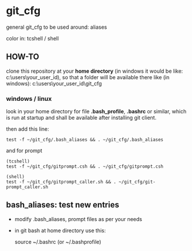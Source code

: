 # git_cfg

general git_cfg to be used around: aliases

color in: tcshell / shell

## HOW-TO

clone this  repository at your **home directory**  (in windows it would be like: c:\users\your_user_id), so that a folder will be available there like (in windows): c:\users\your_user_id\git_cfg

### windows / linux
look in your home directory for file **.bash_profile**, **.bashrc** or similar, which is run at startup and shall be available after installing git client.

then add this line:

    test -f ~/git_cfg/.bash_aliases && . ~/git_cfg/.bash_aliases

and for prompt 


    (tcshell)
    test -f ~/git_cfg/gitprompt.csh && . ~/git_cfg/gitprompt.csh

    (shell)
    test -f ~/git_cfg/gitprompt_caller.sh && . ~/git_cfg/git-prompt_caller.sh



## bash_aliases: test new entries

* modify .bash_aliases, prompt files as per your needs

* in git bash at home directory use this:

    source  ~/.bashrc (or ~/.bashprofile)